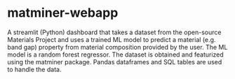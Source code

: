 # matminer-webapp

A streamlit (Python) dashboard that takes a dataset from the open-source Materials Project and uses a trained ML model to predict a material (e.g. band gap) property from material composition provided by the user. The ML model is a random forest regressor. The dataset is obtained and featurized using  the matminer package. Pandas dataframes and SQL tables are used to handle the data.
